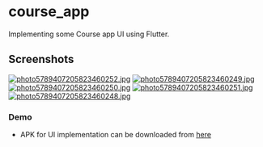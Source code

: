 # course_app

Implementing some Course app UI using Flutter.

## Screenshots
[![photo5789407205823460252.jpg](https://i.postimg.cc/59TqW2jM/photo5789407205823460252.jpg)](https://postimg.cc/jC6JzKz8)
[![photo5789407205823460249.jpg](https://i.postimg.cc/T3qrbj0R/photo5789407205823460249.jpg)](https://postimg.cc/w1My8mnP)
[![photo5789407205823460250.jpg](https://i.postimg.cc/DwKrmpqj/photo5789407205823460250.jpg)](https://postimg.cc/w70yGV4L)
[![photo5789407205823460251.jpg](https://i.postimg.cc/fbzYf3qY/photo5789407205823460251.jpg)](https://postimg.cc/dhf7q0Y0)
[![photo5789407205823460248.jpg](https://i.postimg.cc/PqSY3t09/photo5789407205823460248.jpg)](https://postimg.cc/94qDzjmY)

### Demo
- APK for UI implementation can be downloaded from [here](https://drive.google.com/file/d/1iiLrG3mGMTgo6Gd8UFRqiqsDQHj9oIz6/view?usp=sharing)
